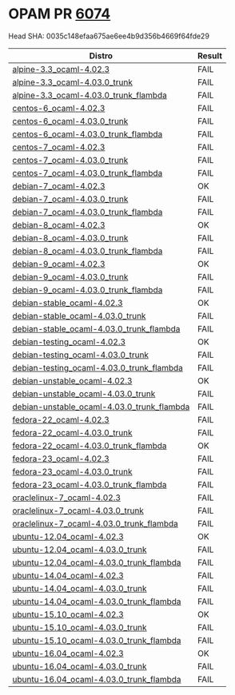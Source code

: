 # OPAM PR [6074](https://github.com/ocaml/opam-repository/pull/6074)

Head SHA: 0035c148efaa675ae6ee4b9d356b4669f64fde29


| Distro | Result |
| ------ | ------ |
| [alpine-3.3_ocaml-4.02.3](build/log.alpine-3.3_ocaml-4.02.3) | FAIL |
| [alpine-3.3_ocaml-4.03.0_trunk](build/log.alpine-3.3_ocaml-4.03.0_trunk) | FAIL |
| [alpine-3.3_ocaml-4.03.0_trunk_flambda](build/log.alpine-3.3_ocaml-4.03.0_trunk_flambda) | FAIL |
| [centos-6_ocaml-4.02.3](build/log.centos-6_ocaml-4.02.3) | FAIL |
| [centos-6_ocaml-4.03.0_trunk](build/log.centos-6_ocaml-4.03.0_trunk) | FAIL |
| [centos-6_ocaml-4.03.0_trunk_flambda](build/log.centos-6_ocaml-4.03.0_trunk_flambda) | FAIL |
| [centos-7_ocaml-4.02.3](build/log.centos-7_ocaml-4.02.3) | FAIL |
| [centos-7_ocaml-4.03.0_trunk](build/log.centos-7_ocaml-4.03.0_trunk) | FAIL |
| [centos-7_ocaml-4.03.0_trunk_flambda](build/log.centos-7_ocaml-4.03.0_trunk_flambda) | FAIL |
| [debian-7_ocaml-4.02.3](build/log.debian-7_ocaml-4.02.3) | OK |
| [debian-7_ocaml-4.03.0_trunk](build/log.debian-7_ocaml-4.03.0_trunk) | FAIL |
| [debian-7_ocaml-4.03.0_trunk_flambda](build/log.debian-7_ocaml-4.03.0_trunk_flambda) | FAIL |
| [debian-8_ocaml-4.02.3](build/log.debian-8_ocaml-4.02.3) | OK |
| [debian-8_ocaml-4.03.0_trunk](build/log.debian-8_ocaml-4.03.0_trunk) | FAIL |
| [debian-8_ocaml-4.03.0_trunk_flambda](build/log.debian-8_ocaml-4.03.0_trunk_flambda) | FAIL |
| [debian-9_ocaml-4.02.3](build/log.debian-9_ocaml-4.02.3) | OK |
| [debian-9_ocaml-4.03.0_trunk](build/log.debian-9_ocaml-4.03.0_trunk) | FAIL |
| [debian-9_ocaml-4.03.0_trunk_flambda](build/log.debian-9_ocaml-4.03.0_trunk_flambda) | FAIL |
| [debian-stable_ocaml-4.02.3](build/log.debian-stable_ocaml-4.02.3) | OK |
| [debian-stable_ocaml-4.03.0_trunk](build/log.debian-stable_ocaml-4.03.0_trunk) | FAIL |
| [debian-stable_ocaml-4.03.0_trunk_flambda](build/log.debian-stable_ocaml-4.03.0_trunk_flambda) | FAIL |
| [debian-testing_ocaml-4.02.3](build/log.debian-testing_ocaml-4.02.3) | OK |
| [debian-testing_ocaml-4.03.0_trunk](build/log.debian-testing_ocaml-4.03.0_trunk) | FAIL |
| [debian-testing_ocaml-4.03.0_trunk_flambda](build/log.debian-testing_ocaml-4.03.0_trunk_flambda) | FAIL |
| [debian-unstable_ocaml-4.02.3](build/log.debian-unstable_ocaml-4.02.3) | OK |
| [debian-unstable_ocaml-4.03.0_trunk](build/log.debian-unstable_ocaml-4.03.0_trunk) | FAIL |
| [debian-unstable_ocaml-4.03.0_trunk_flambda](build/log.debian-unstable_ocaml-4.03.0_trunk_flambda) | FAIL |
| [fedora-22_ocaml-4.02.3](build/log.fedora-22_ocaml-4.02.3) | FAIL |
| [fedora-22_ocaml-4.03.0_trunk](build/log.fedora-22_ocaml-4.03.0_trunk) | FAIL |
| [fedora-22_ocaml-4.03.0_trunk_flambda](build/log.fedora-22_ocaml-4.03.0_trunk_flambda) | OK |
| [fedora-23_ocaml-4.02.3](build/log.fedora-23_ocaml-4.02.3) | FAIL |
| [fedora-23_ocaml-4.03.0_trunk](build/log.fedora-23_ocaml-4.03.0_trunk) | FAIL |
| [fedora-23_ocaml-4.03.0_trunk_flambda](build/log.fedora-23_ocaml-4.03.0_trunk_flambda) | FAIL |
| [oraclelinux-7_ocaml-4.02.3](build/log.oraclelinux-7_ocaml-4.02.3) | FAIL |
| [oraclelinux-7_ocaml-4.03.0_trunk](build/log.oraclelinux-7_ocaml-4.03.0_trunk) | FAIL |
| [oraclelinux-7_ocaml-4.03.0_trunk_flambda](build/log.oraclelinux-7_ocaml-4.03.0_trunk_flambda) | FAIL |
| [ubuntu-12.04_ocaml-4.02.3](build/log.ubuntu-12.04_ocaml-4.02.3) | OK |
| [ubuntu-12.04_ocaml-4.03.0_trunk](build/log.ubuntu-12.04_ocaml-4.03.0_trunk) | FAIL |
| [ubuntu-12.04_ocaml-4.03.0_trunk_flambda](build/log.ubuntu-12.04_ocaml-4.03.0_trunk_flambda) | FAIL |
| [ubuntu-14.04_ocaml-4.02.3](build/log.ubuntu-14.04_ocaml-4.02.3) | FAIL |
| [ubuntu-14.04_ocaml-4.03.0_trunk](build/log.ubuntu-14.04_ocaml-4.03.0_trunk) | FAIL |
| [ubuntu-14.04_ocaml-4.03.0_trunk_flambda](build/log.ubuntu-14.04_ocaml-4.03.0_trunk_flambda) | FAIL |
| [ubuntu-15.10_ocaml-4.02.3](build/log.ubuntu-15.10_ocaml-4.02.3) | OK |
| [ubuntu-15.10_ocaml-4.03.0_trunk](build/log.ubuntu-15.10_ocaml-4.03.0_trunk) | FAIL |
| [ubuntu-15.10_ocaml-4.03.0_trunk_flambda](build/log.ubuntu-15.10_ocaml-4.03.0_trunk_flambda) | FAIL |
| [ubuntu-16.04_ocaml-4.02.3](build/log.ubuntu-16.04_ocaml-4.02.3) | OK |
| [ubuntu-16.04_ocaml-4.03.0_trunk](build/log.ubuntu-16.04_ocaml-4.03.0_trunk) | FAIL |
| [ubuntu-16.04_ocaml-4.03.0_trunk_flambda](build/log.ubuntu-16.04_ocaml-4.03.0_trunk_flambda) | FAIL |
